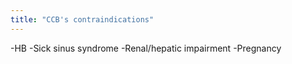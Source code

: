 ```yaml
---
title: "CCB's contraindications"
---
```

-HB
-Sick sinus syndrome
-Renal/hepatic impairment
-Pregnancy

